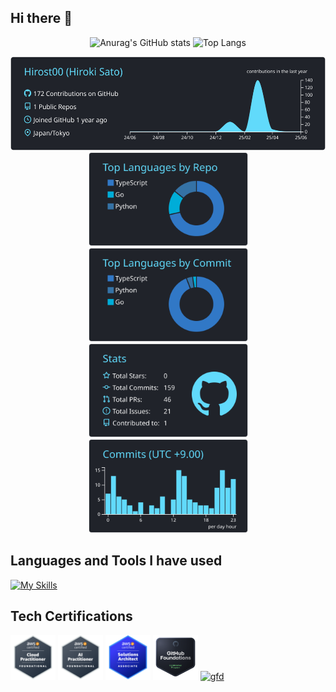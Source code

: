 ## Hi there 👋

<!--
**Hirost00/Hirost00** is a ✨ _special_ ✨ repository because its `README.md` (this file) appears on your GitHub profile.

Here are some ideas to get you started:

- 🔭 I’m currently working on ...
- 🌱 I’m currently learning ...
- 👯 I’m looking to collaborate on ...
- 🤔 I’m looking for help with ...
- 💬 Ask me about ...
- 📫 How to reach me: ...
- 😄 Pronouns: ...
- ⚡ Fun fact: ...
-->

<p align="center"> 
    <img alt="Anurag's GitHub stats" height="150px" src="https://github-readme-stats.vercel.app/api?username=Hirost00&show_icons=true&theme=react&count_private=true?show_icons=true" />
    <img alt="Top Langs"             height="150px" src="https://github-readme-stats.vercel.app/api/top-langs/?username=Hirost00&theme=react&layout=compact&count_private=true?show_icons=true" />
</p>

<p align="center"> 
  <img alt="profile-details"      height="150px" src="https://raw.githubusercontent.com/Hirost00/Hirost00/main/profile-summary-card-output/react/0-profile-details.svg" />
  <img alt="repos-per-language"   height="150px" src="https://raw.githubusercontent.com/Hirost00/Hirost00/main/profile-summary-card-output/react/1-repos-per-language.svg" />
  <img alt="most-commit-language" height="150px" src="https://raw.githubusercontent.com/Hirost00/Hirost00/main/profile-summary-card-output/react/2-most-commit-language.svg" />
  <img alt="stats"                height="150px" src="https://raw.githubusercontent.com/Hirost00/Hirost00/main/profile-summary-card-output/react/3-stats.svg" />
  <img alt="productive-time"      height="150px" src="https://raw.githubusercontent.com/Hirost00/Hirost00/main/profile-summary-card-output/react/4-productive-time.svg" />
</p>

## Languages and Tools I have used

[![My Skills](https://skillicons.dev/icons?i=js,html,css,anaconda,androidstudio,apple,arduino,astro,aws,bun,c,cmake,dart,discord,bots,django,docker,dynamodb,emacs,fastapi,firebase,gcp,git,github,githubactions,gmail,go,gradle,instagram,java,jquery,kotlin,latex,linux,md,materialui,mysql,nextjs,nginx,nodejs,notion,npm,php,pnpm,postgres,py,r,react,replit,ruby,sqlite,selenium,swift,terraform,twitter,ts,ubuntu,vim,vite,vitest,vscode,yarn,windows)](https://skillicons.dev)

## Tech Certifications

<a href="https://www.credly.com/badges/23b79255-825c-43dd-be5f-1f5caed43798/public_url" style="display:inline-block" target="_blank">
  <img src="./images/aws-certified-cloud-practitioner.png" alt="clf" height='72px'/>
</a>
<a href="https://www.credly.com/badges/dd70176a-46b9-48e5-b366-e0f747e36b7d/public_url" style="display:inline-block" target="_blank">
  <img src="./images/aws-certified-ai-practitioner.png" alt="aif" height='72px'/>
</a>
<a href="https://www.credly.com/badges/5f0da3f9-013e-4375-aad4-6248ceafc904/public_url" style="display:inline-block" target="_blank">
  <img src="./images/aws-certified-solutions-architect-associate.png" alt="saa" height='72px'/>
</a>
<a href="https://www.credly.com/badges/37715626-22f7-4566-89a6-060c2c2c4b72/public_url" style="display:inline-block" target="_blank">
  <img src="./images/github-foundations.png" alt="gfd" height='72px'/>
</a>
<a href="https://learn.microsoft.com/api/credentials/share/ja-jp/70184296/62D8E8230B87F7CB?sharingId=C211D6B8A4E05F6" style="display:inline-block" target="_blank">
  <img src="https://learn.microsoft.com/ja-jp/media/learn/certification/badges/microsoft-certified-fundamentals-badge.svg?branch=main" alt="gfd" height='72px'/>
</a>
